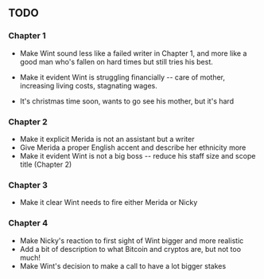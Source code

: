 ## TODO

### Chapter 1

- Make Wint sound less like a failed writer in Chapter 1, and more like a good man who's fallen on hard times but still tries his best.

- Make it evident Wint is struggling financially -- care of mother, increasing living costs, stagnating wages.
- It's christmas time soon, wants to go see his mother, but it's hard

### Chapter 2

- Make it explicit Merida is not an assistant but a writer
- Give Merida a proper English accent and describe her ethnicity more
- Make it evident Wint is not a big boss -- reduce his staff size and scope title (Chapter 2)

### Chapter 3

- Make it clear Wint needs to fire either Merida or Nicky

### Chapter 4

- Make Nicky's reaction to first sight of Wint bigger and more realistic
- Add a bit of description to what Bitcoin and cryptos are, but not too much!
- Make Wint's decision to make a call to have a lot bigger stakes
